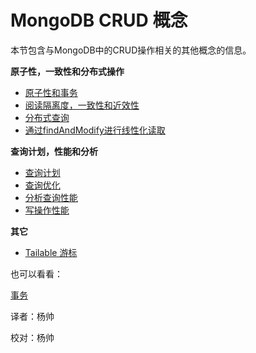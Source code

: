 # MongoDB CRUD 概念

本节包含与MongoDB中的CRUD操作相关的其他概念的信息。

**原子性，一致性和分布式操作**

* [原子性和事务](https://docs.mongodb.com/manual/core/write-operations-atomicity/)
* [阅读隔离度，一致性和近效性](https://docs.mongodb.com/manual/core/read-isolation-consistency-recency/)
* [分布式查询](https://docs.mongodb.com/manual/core/distributed-queries/)
* [通过findAndModify进行线性化读取](https://docs.mongodb.com/manual/tutorial/perform-findAndModify-linearizable-reads/)

**查询计划，性能和分析**

* [查询计划](https://docs.mongodb.com/manual/core/query-plans/)
* [查询优化](https://docs.mongodb.com/manual/core/query-optimization/)
* [分析查询性能](https://docs.mongodb.com/manual/tutorial/analyze-query-plan/)
* [写操作性能](https://docs.mongodb.com/manual/core/write-performance/)

**其它**

* [Tailable 游标](https://docs.mongodb.com/manual/core/tailable-cursors/)

也可以看看：

[事务](https://docs.mongodb.com/manual/core/transactions/)

译者：杨帅

校对：杨帅

